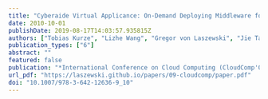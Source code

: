 ```yaml
---
title: "Cyberaide Virtual Applicance: On-Demand Deploying Middleware for Cyberinfrastructure"
date: 2010-10-01
publishDate: 2019-08-17T14:03:57.935815Z
authors: ["Tobias Kurze", "Lizhe Wang", "Gregor von Laszewski", "Jie Tao", "Marcel Kunze", "Fugang Wang", "David Kramer", "Wolfgang Karl", "Jaliya Ekanayake"]
publication_types: ["6"]
abstract: ""
featured: false
publication: "*International Conference on Cloud Computing (CloudComp'09)*"
url_pdf: "https://laszewski.github.io/papers/09-cloudcomp/paper.pdf"
doi: "10.1007/978-3-642-12636-9_10"
---
```


